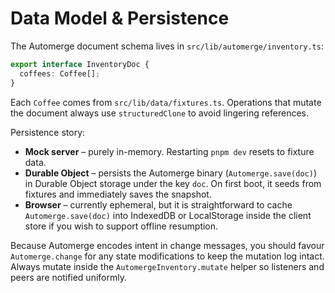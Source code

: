# Data Model & Persistence

The Automerge document schema lives in `src/lib/automerge/inventory.ts`:

```ts
export interface InventoryDoc {
  coffees: Coffee[];
}
```

Each `Coffee` comes from `src/lib/data/fixtures.ts`. Operations that mutate the document always use `structuredClone` to avoid lingering references.

Persistence story:

- **Mock server** – purely in-memory. Restarting `pnpm dev` resets to fixture data.
- **Durable Object** – persists the Automerge binary (`Automerge.save(doc)`) in Durable Object storage under the key `doc`. On first boot, it seeds from fixtures and immediately saves the snapshot.
- **Browser** – currently ephemeral, but it is straightforward to cache `Automerge.save(doc)` into IndexedDB or LocalStorage inside the client store if you wish to support offline resumption.

Because Automerge encodes intent in change messages, you should favour `Automerge.change` for any state modifications to keep the mutation log intact. Always mutate inside the `AutomergeInventory.mutate` helper so listeners and peers are notified uniformly.

